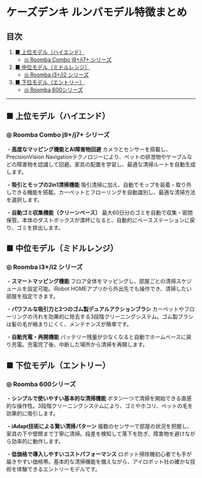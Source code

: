 # ケーズデンキ ルンバモデル特徴まとめ

## 目次

1. [■ 上位モデル（ハイエンド）](#-上位モデルハイエンド)
   - [◎ Roomba Combo j9+/j7+ シリーズ](#-roomba-combo-j9j7-シリーズ)
2. [■ 中位モデル（ミドルレンジ）](#-中位モデルミドルレンジ)
   - [◎ Roomba i3+/i2 シリーズ](#-roomba-i3i2-シリーズ)
3. [■ 下位モデル（エントリー）](#-下位モデルエントリー)
   - [◎ Roomba 600シリーズ](#-roomba-600シリーズ)

---

## ■ 上位モデル（ハイエンド）

### ◎ Roomba Combo j9+/j7+ シリーズ

・**高度なマッピング機能とAI障害物回避**
カメラとセンサーを搭載し、PrecisionVision Navigationテクノロジーにより、ペットの排泄物やケーブルなどの障害物を認識して回避。家具の配置を学習し、最適な清掃ルートを自動生成します。

・**吸引とモップの2in1清掃機能**
吸引清掃に加え、自動でモップを装着・取り外しできる機能を搭載。カーペットとフローリングを自動識別し、最適な清掃方法を選択します。

・**自動ゴミ収集機能（クリーンベース）**
最大60日分のゴミを自動で収集・密閉保管。本体のダストボックスが満杯になると、自動的にベースステーションに戻り、ゴミを排出します。

## ■ 中位モデル（ミドルレンジ）

### ◎ Roomba i3+/i2 シリーズ

・**スマートマッピング機能**
フロア全体をマッピングし、部屋ごとの清掃スケジュールを設定可能。iRobot HOMEアプリから外出先でも操作でき、清掃したい部屋を指定できます。

・**パワフルな吸引力と2つのゴム製デュアルアクションブラシ**
カーペットやフローリングの汚れを効果的に除去する3段階クリーニングシステム。ゴム製ブラシは髪の毛が絡まりにくく、メンテナンスが簡単です。

・**自動充電・再開機能**
バッテリー残量が少なくなると自動でホームベースに戻り充電。充電完了後、中断した場所から清掃を再開します。

## ■ 下位モデル（エントリー）

### ◎ Roomba 600シリーズ

・**シンプルで使いやすい基本的な清掃機能**
ボタン一つで清掃を開始できる直感的な操作性。3段階クリーニングシステムにより、ゴミやホコリ、ペットの毛を効果的に吸引します。

・**iAdapt技術による賢い清掃パターン**
複数のセンサーで部屋の状況を把握し、家具の下や壁際まで丁寧に清掃。段差を検知して落下を防ぎ、障害物を避けながら効率的に動作します。

・**低価格で導入しやすいコストパフォーマンス**
ロボット掃除機初心者でも手が届きやすい価格帯。基本的な清掃機能を備えながら、アイロボット社の確かな技術を体験できるエントリーモデルです。
